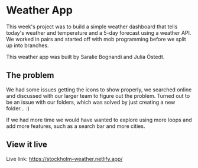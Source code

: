 # Weather App

This week's project was to build a simple weather dashboard that tells today's weather and temperature and a 5-day forecast using a weather API. We worked in pairs and started off with mob programming before we split up into branches. 

This weather app was built by Saralie Bognandi and Julia Östedt.

## The problem

We had some issues getting the icons to show properly, we searched online and discussed with our larger team to figure out the problem. Turned out to be an issue with our folders, which was solved by just creating a new folder... :) 

If we had more time we would have wanted to explore using more loops and add more features, such as a search bar and more cities.

## View it live

Live link: https://stockholm-weather.netlify.app/
